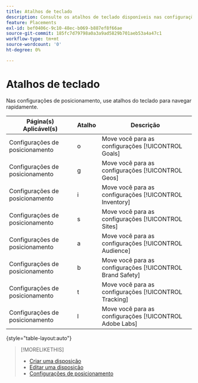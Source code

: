 ```yaml
---
title: Atalhos de teclado
description: Consulte os atalhos de teclado disponíveis nas configurações de posicionamento.
feature: Placements
exl-id: bef0406c-9c10-48ec-b069-b887ef8f66ae
source-git-commit: 185fc7d79798a0a3a9ad5829b701aeb53a4a47c1
workflow-type: tm+mt
source-wordcount: '0'
ht-degree: 0%

---
```


# Atalhos de teclado

Nas configurações de posicionamento, use atalhos do teclado para navegar rapidamente<!-- and to create ads and placements -->.

| Página(s) Aplicável(s) | Atalho | Descrição |
| ---------------| ----------- | ---------------------- |
| Configurações de posicionamento | o | Move você para as configurações [!UICONTROL Goals] |
| Configurações de posicionamento | g | Move você para as configurações [!UICONTROL Geos] |
| Configurações de posicionamento | i | Move você para as configurações [!UICONTROL Inventory] |
| Configurações de posicionamento | s | Move você para as configurações [!UICONTROL Sites] |
| Configurações de posicionamento | a | Move você para as configurações [!UICONTROL Audience] |
| Configurações de posicionamento | b | Move você para as configurações [!UICONTROL Brand Safety] |
| Configurações de posicionamento | t | Move você para as configurações [!UICONTROL Tracking] |
| Configurações de posicionamento | l | Move você para as configurações [!UICONTROL Adobe Labs] |

{style=&quot;table-layout:auto&quot;}

<!-- | Legacy placement settings | npv | Lets you create a new video placement | -->
<!-- | Legacy placement settings | npd | Lets you create a new display placement | -->
<!-- | Legacy placement settings | nav | Lets you create a new video ad | -->
<!-- | Legacy placement settings | nad | Lets you create a new display ad| -->

>[!MORELIKETHIS]
>
>* [Criar uma disposição](/help/dsp/campaign-management/placements/placement-create.md)
>* [Editar uma disposição](/help/dsp/campaign-management/placements/placement-edit.md)
>* [Configurações de posicionamento](/help/dsp/campaign-management/placements/placement-settings.md)

